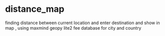 # distance_map
finding distance between current location and enter destination and show in map
,
using maxmind geopy lite2 fee database for city and country
